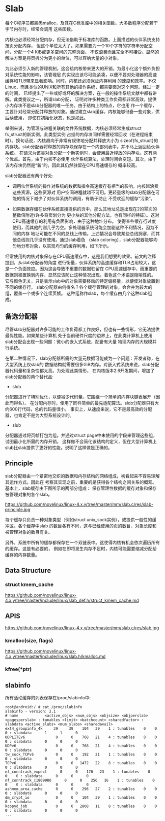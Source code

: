 Slab
========================================

每个C程序员都熟悉malloc，及其在C标准库中的相关函数。大多数程序分配若干字节内存时，经常会调用
这些函数。

内核也必须经常分配内存，但无法借助于标准库的函数。上面描述的伙伴系统支持按页分配内存，
但这个单位太大了。如果需要为一个10个字符的字符串分配空间，分配一个4 KiB或更多空间的完整页面，
不仅浪费而且完全不可接受。显然的解决方案是将页拆分为更小的单位，可以容纳大量的小对象。

为此必须引入新的管理机制，这会给内核带来更大的开销。为最小化这个额外负担对系统性能的影响，该管理层
的实现应该尽可能紧凑，以便不要对处理器的高速缓存和TLB带来显著影响。同时，内核还必须保证内存利用
的速度和效率。不仅Linux，而且类似的UNIX和所有其他的操作系统，都需要面对这个问题。经过一定的时间，
已经提出了一些或好或坏的解决方案，在一般的操作系统文献中都有讲解。此类提议之一，所谓slab分配，
证明对许多种类工作负荷都非常高效。提供小内存块不是slab分配器的唯一任务。由于结构上的特点，它也用
作一个缓存，主要针对经常分配并释放的对象。通过建立slab缓存，内核能够储备一些对象，供后续使用，
即使在初始化状态，也是如此。

举例来说，为管理与进程关联的文件系统数据，内核必须经常生成struct fs_struct的新实例。此类型实例
占据的内存块同样需要经常回收（在进程结束时）。换句话说，内核趋向于非常有规律地分配并释放大小为
sizeof{fs_struct}的内存块。slab分配器将释放的内存块保存在一个内部列表中，并不马上返回给伙伴系统。
在请求为该类对象分配一个新实例时，会使用最近释放的内存块。这有两个优点。首先，由于内核不必使用
伙伴系统算法，处理时间会变短。其次，由于该内存块仍然是“新”的，因此其仍然驻留在CPU高速缓存的
概率较高。

slab分配器还有两个好处:

* 调用伙伴系统的操作对系统的数据和指令高速缓存有相当的影响。内核越浪费这些资源，这些资源对
用户空间进程就越不可用。更轻量级的slab分配器在可能的情况下减少了对伙伴系统的调用，有助于防止
不受欢迎的缓存“污染”。

* 如果数据存储在伙伴系统直接提供的页中，那么其地址总是出现在2的幂次的整数倍附近(许多将页划分为
更小块的其他分配方法，也有同样的特征）。这对CPU高速缓存的利用有负面影响，由于这种地址分布，
使得某些缓存行过度使用，而其他的则几乎为空。多处理器系统可能会加剧这种不利情况，因为不同的内存
地址可能在不同的总线上传输，上述情况会导致某些总线拥塞，而其他总线则几乎没有使用。通过slab着色
（slab coloring），slab分配器能够均匀地分布对象，以实现均匀的缓存利用，如下所示。

经常使用的内核对象保存在CPU高速缓存中，这是我们想要的效果。前文的注释提到，从slab分配器的角度
进行衡量，伙伴系统的高速缓存和TLB占用较大，这是一个负面效应。因为这会导致不重要的数据驻留在
CPU高速缓存中，而重要的数据则被置换到内存，显然应该防止这种情况出现。着色这个术语是隐喻性的。
它与颜色无关，只是表示slab中的对象需要移动的特定偏移量，以便使对象放置到不同的缓存行。
slab分配器由何得名？各个缓存管理的对象，会合并为较大的组，覆盖一个或多个连续页帧。
这种组称作slab，每个缓存由几个这种slab组成。

备选分配器
----------------------------------------

尽管slab分配器对许多可能的工作负荷都工作良好，但也有一些情形，它无法提供最优性能。如果某些计算机
处于当前硬件尺度的边界上，在此类计算机上使用slab分配会出现一些问题：微小的嵌入式系统，配备有大量
物理内存的大规模并行系统。

在第二种情况下，slab分配器所需的大量元数据可能成为一个问题：开发者称，在大型系统上仅slab的
数据结构就需要很多GiB内存。对嵌入式系统来说，slab分配器代码量和复杂性都太高。为处理此类情形，
在内核版本2.6开发期间，增加了slab分配器的两个替代品:

* slob

分配器进行了特别优化，以便减少代码量。它围绕一个简单的内存块链表展开（因此而得名）。
在分配内存时，使用了同样简单的最先适配算法。slob分配器只有大约600行代码，总的代码量很小。
事实上，从速度来说，它不是最高效的分配器，也肯定不是为大型系统设计的。

* slub

分配器通过将页帧打包为组，并通过struct page中未使用的字段来管理这些组，试图最小化所需的内存开销。
这样做不会简化该结构的定义，但在大型计算机上slub比slab提供了更好的性能，说明了这样做是正确的。

Principle
----------------------------------------

slab分配器由一个紧密地交织的数据和内存结构的网络组成，初看起来不容易理解其运作方式。因此在
考察其实现之前，重要的是获得各个结构之间关系的概观。基本上，slab缓存由下图所示的两部分组成：
保存管理性数据的缓存对象和保存被管理对象的各个slab。

https://github.com/novelinux/linux-4.x.y/tree/master/mm/slab.c/res/slab-principle.jpg

每个缓存只负责一种对象类型（例如struct unix_sock实例），或提供一般性的缓冲区。各个缓存中slab
的数目各有不同，这与已经使用的页的数目、对象长度和被管理对象的数目有关。

另外，系统中所有的缓存都保存在一个双链表中。这使得内核有机会依次遍历所有的缓存。这是有必要的，
例如在即将发生内存不足时，内核可能需要缩减分配给缓存的内存数量。

Data Structure
----------------------------------------

### struct kmem_cache

https://github.com/novelinux/linux-4.x.y/tree/master/include/linux/slab_def.h/struct_kmem_cache.md

APIS
----------------------------------------

https://github.com/novelinux/linux-4.x.y/tree/master/mm/slab.c/res/slab.jpg

### kmalloc(size, flags)

https://github.com/novelinux/linux-4.x.y/tree/master/include/linux/slab.h/kmalloc.md

### kfree(*ptr)

slabinfo
----------------------------------------

所有活动缓存的列表保存在/proc/slabinfo中:

```
root@android:/ # cat /proc/slabinfo
slabinfo - version: 2.1
# name            <active_objs> <num_objs> <objsize> <objperslab> <pagesperslab> : tunables <limit> <batchcount> <sharedfactor> : slabdata <active_slabs> <num_slabs> <sharedavail>
ext4_groupinfo_4k     39     39    104   39    1 : tunables    0    0    0 : slabdata      1      1      0
UDPLITEv6              0      0    768   21    4 : tunables    0    0    0 : slabdata      0      0      0
UDPv6                  0      0    768   21    4 : tunables    0    0    0 : slabdata      0      0      0
tw_sock_TCPv6          0      0    192   21    1 : tunables    0    0    0 : slabdata      0      0      0
TCPv6                  0      0   1472   22    8 : tunables    0    0    0 : slabdata      0      0      0
nf_conntrack_expect      0      0    176   23    1 : tunables    0    0    0 : slabdata      0      0      0
nf_conntrack_c1809980      0      0    256   16    1 : tunables    0    0    0 : slabdata      0      0      0
ashmem_area_cache      0      0    296   27    2 : tunables    0    0    0 : slabdata      0      0      0
dm_crypt_io            0      0    104   39    1 : tunables    0    0    0 : slabdata      0      0      0
kcopyd_job             0      0   2808   11    8 : tunables    0    0    0 : slabdata      0      0      0
...
```